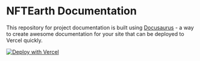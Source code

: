 # NFTEarth Documentation

This repository for project documentation is built using [Docusaurus](https://v2.docusaurus.io) - a way to create awesome documentation for your site that can be deployed to Vercel quickly.



[![Deploy with Vercel](https://vercel.com/button)](https://vercel.com/new/clone?repository-url=https://github.com/vercel/vercel/tree/main/docusaurus-2&template=docusaurus-2)


